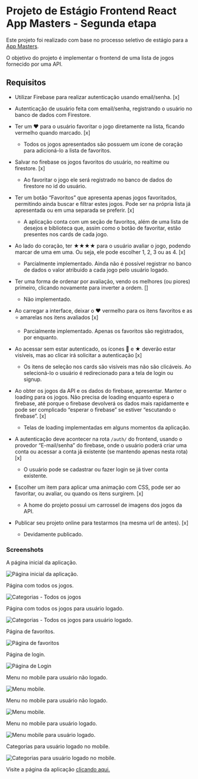 # Projeto de Estágio Frontend React App Masters - Segunda etapa

Este projeto foi realizado com base no processo seletivo de estágio para a [App Masters](https://www.appmasters.io/).

O objetivo do projeto é implementar o frontend de uma lista de jogos fornecido por uma API.


## Requisitos

- Utilizar Firebase para realizar autenticação usando email/senha. [x]
 * Autenticação de usuário feita com email/senha, registrando o usuário no banco de dados com Firestore.

- Ter um ❤️ para o usuário favoritar o jogo diretamente na lista, ficando vermelho quando marcado. [x]
  * Todos os jogos apresentados são possuem um ícone de coração para adicioná-lo a lista de favoritos.

- Salvar no firebase os jogos favoritos do usuário, no realtime ou firestore. [x]
  * Ao favoritar o jogo ele será registrado no banco de dados do firestore no id do usuário. 

- Ter um botão “Favoritos” que apresenta apenas jogos favoritados, permitindo ainda buscar e filtrar estes jogos. Pode ser na própria lista já apresentada ou em uma separada se preferir. [x]
  * A aplicação conta com um seção de favoritos, além de uma lista de desejos e biblioteca que, assim como o botão de favoritar, estão presentes nos cards de cada jogo.

- Ao lado do coração, ter ★★★★ para o usuário avaliar o jogo, podendo marcar de uma em uma. Ou seja, ele pode escolher 1, 2, 3 ou as 4. [x]
  * Parcialmente implementado. Ainda não é possível registrar no banco de dados o valor atribuido a cada jogo pelo usuário logado.
 
- Ter uma forma de ordenar por avaliação, vendo os melhores (ou piores) primeiro, clicando novamente para inverter a ordem. []
  * Não implementado.

- Ao carregar a interface, deixar o ❤️ vermelho para os itens favoritos e as ⭐️ amarelas nos itens avaliados [x]
  * Parcialmente implementado. Apenas os favoritos são registrados, por enquanto.

- Ao acessar sem estar autenticado, os ícones 🩶 e ★ deverão estar visíveis, mas ao clicar irá solicitar a autenticação [x]
  * Os itens de seleção nos cards são visíveis mas não são clicáveis. Ao selecioná-lo o usuário é redirecionado para a tela de login ou signup.

- Ao obter os jogos da API e os dados do firebase, apresentar. Manter o loading para os jogos. Não precisa de loading enquanto espera o firebase, até porque o firebase devolverá os dados mais rapidamente e pode ser complicado “esperar o firebase” se estiver “escutando o firebase”. [x]
  * Telas de loading implementadas em alguns momentos da aplicação.

- A autenticação deve acontecer na rota `/auth/` do frontend, usando o provedor “E-mail/senha” do firebase, onde o usuário poderá criar uma conta ou acessar a conta já existente (se mantendo apenas nesta rota) [x]
  * O usuário pode se cadastrar ou fazer login se já tiver conta existente.

- Escolher um item para aplicar uma animação com CSS, pode ser ao favoritar, ou avaliar, ou quando os itens surgirem. [x]
  * A home do projeto possui um carrossel de imagens dos jogos da API.

- Publicar seu projeto online para testarmos (na mesma url de antes). [x]
  * Devidamente publicado.


### Screenshots

A página inicial da aplicação.

![Página inicial da aplicação.](/screenshots/home-screen.png)

Página com todos os jogos.

![Categorias - Todos os jogos](/screenshots/categories-screen.png)


Página com todos os jogos para usuário logado.

![Categorias - Todos os jogos para usuário logado.](/screenshots/categories-logado.png)

Página de favoritos.

![Página de favoritos](/screenshots/favorites-screen.png)

Página de login.

![Página de Login](/screenshots/login-screen.png)

Menu no mobile para usuário não logado. 

![Menu mobile.](/screenshots/menu-mobile.png)


Menu no mobile para usuário não logado. 

![Menu mobile.](/screenshots/menu-mobile.png)

Menu no mobile para usuário logado. 

![Menu mobile para usuário logado.](/screenshots/menu-mobile-on.png)

Categorias para usuário logado no mobile. 

![Categorias para usuário logado no mobile.](/screenshots/categories-mobile.png)

Visite a página da aplicação [clicando aqui.](https://list-games.vercel.app/)

